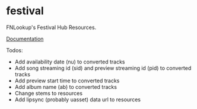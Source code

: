 # festival
FNLookup's Festival Hub Resources.

[Documentation](https://github.com/FNLookup/festival/tree/main/docs)

Todos:
- Add availability date (nu) to converted tracks
- Add song streaming id (sid) and preview streaming id (pid) to converted tracks
- Add preview start time to converted tracks
- Add album name (ab) to converted tracks
- Change stems to resources
- Add lipsync (probably uasset) data url to resources
